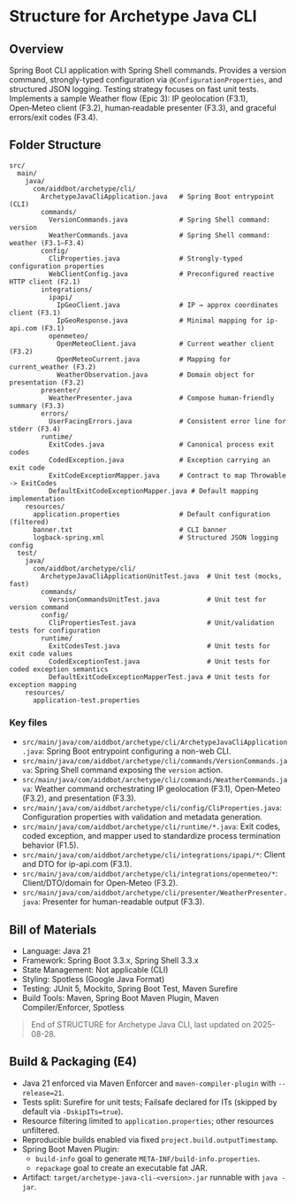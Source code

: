 # Structure for Archetype Java CLI

## Overview

Spring Boot CLI application with Spring Shell commands. Provides a version command, strongly-typed configuration via `@ConfigurationProperties`, and structured JSON logging. Testing strategy focuses on fast unit tests.
Implements a sample Weather flow (Epic 3): IP geolocation (F3.1), Open‑Meteo client (F3.2), human‑readable presenter (F3.3), and graceful errors/exit codes (F3.4).

## Folder Structure

```
src/
  main/
    java/
      com/aiddbot/archetype/cli/
        ArchetypeJavaCliApplication.java   # Spring Boot entrypoint (CLI)
        commands/
          VersionCommands.java             # Spring Shell command: version
          WeatherCommands.java             # Spring Shell command: weather (F3.1–F3.4)
        config/
          CliProperties.java               # Strongly-typed configuration properties
          WebClientConfig.java             # Preconfigured reactive HTTP client (F2.1)
        integrations/
          ipapi/
            IpGeoClient.java               # IP → approx coordinates client (F3.1)
            IpGeoResponse.java             # Minimal mapping for ip-api.com (F3.1)
          openmeteo/
            OpenMeteoClient.java           # Current weather client (F3.2)
            OpenMeteoCurrent.java          # Mapping for current_weather (F3.2)
            WeatherObservation.java        # Domain object for presentation (F3.2)
        presenter/
          WeatherPresenter.java            # Compose human-friendly summary (F3.3)
        errors/
          UserFacingErrors.java            # Consistent error line for stderr (F3.4)
        runtime/
          ExitCodes.java                   # Canonical process exit codes
          CodedException.java              # Exception carrying an exit code
          ExitCodeExceptionMapper.java     # Contract to map Throwable -> ExitCodes
          DefaultExitCodeExceptionMapper.java # Default mapping implementation
    resources/
      application.properties               # Default configuration (filtered)
      banner.txt                           # CLI banner
      logback-spring.xml                   # Structured JSON logging config
  test/
    java/
      com/aiddbot/archetype/cli/
        ArchetypeJavaCliApplicationUnitTest.java  # Unit test (mocks, fast)
        commands/
          VersionCommandsUnitTest.java            # Unit test for version command
        config/
          CliPropertiesTest.java                  # Unit/validation tests for configuration
        runtime/
          ExitCodesTest.java                      # Unit tests for exit code values
          CodedExceptionTest.java                 # Unit tests for coded exception semantics
          DefaultExitCodeExceptionMapperTest.java # Unit tests for exception mapping
    resources/
      application-test.properties
```

### Key files

- `src/main/java/com/aiddbot/archetype/cli/ArchetypeJavaCliApplication.java`: Spring Boot entrypoint configuring a non-web CLI.
- `src/main/java/com/aiddbot/archetype/cli/commands/VersionCommands.java`: Spring Shell command exposing the `version` action.
- `src/main/java/com/aiddbot/archetype/cli/commands/WeatherCommands.java`: Weather command orchestrating IP geolocation (F3.1), Open‑Meteo (F3.2), and presentation (F3.3).
- `src/main/java/com/aiddbot/archetype/cli/config/CliProperties.java`: Configuration properties with validation and metadata generation.
- `src/main/java/com/aiddbot/archetype/cli/runtime/*.java`: Exit codes, coded exception, and mapper used to standardize process termination behavior (F1.5).
- `src/main/java/com/aiddbot/archetype/cli/integrations/ipapi/*`: Client and DTO for ip-api.com (F3.1).
- `src/main/java/com/aiddbot/archetype/cli/integrations/openmeteo/*`: Client/DTO/domain for Open‑Meteo (F3.2).
- `src/main/java/com/aiddbot/archetype/cli/presenter/WeatherPresenter.java`: Presenter for human-readable output (F3.3).

## Bill of Materials

- Language: Java 21
- Framework: Spring Boot 3.3.x, Spring Shell 3.3.x
- State Management: Not applicable (CLI)
- Styling: Spotless (Google Java Format)
- Testing: JUnit 5, Mockito, Spring Boot Test, Maven Surefire
- Build Tools: Maven, Spring Boot Maven Plugin, Maven Compiler/Enforcer, Spotless

> End of STRUCTURE for Archetype Java CLI, last updated on 2025-08-28.

## Build & Packaging (E4)

- Java 21 enforced via Maven Enforcer and `maven-compiler-plugin` with `--release=21`.
- Tests split: Surefire for unit tests; Failsafe declared for ITs (skipped by default via `-DskipITs=true`).
- Resource filtering limited to `application.properties`; other resources unfiltered.
- Reproducible builds enabled via fixed `project.build.outputTimestamp`.
- Spring Boot Maven Plugin:
  - `build-info` goal to generate `META-INF/build-info.properties`.
  - `repackage` goal to create an executable fat JAR.
- Artifact: `target/archetype-java-cli-<version>.jar` runnable with `java -jar`.
